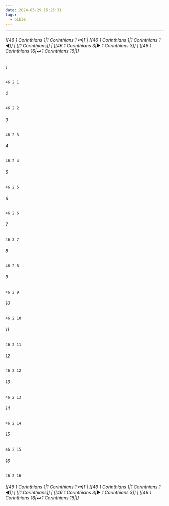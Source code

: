 ```yaml
---
date: 2024-05-29 15:25:31
tags:
  - bible
---
```

___

###### [[46 1 Corinthians 1|1 Corinthians 1 ⏮]] | [[46 1 Corinthians 1|1 Corinthians 1 ◀]] | [[1 Corinthians]] | [[46 1 Corinthians 3|▶ 1 Corinthians 3]] | [[46 1 Corinthians 16|⏭ 1 Corinthians 16|]]

###### 1
``` verse
46 2 1 
```
###### 2
``` verse
46 2 2 
```
###### 3
``` verse
46 2 3 
```
###### 4
``` verse
46 2 4 
```
###### 5
``` verse
46 2 5 
```
###### 6
``` verse
46 2 6 
```
###### 7
``` verse
46 2 7 
```
###### 8
``` verse
46 2 8 
```
###### 9
``` verse
46 2 9 
```
###### 10
``` verse
46 2 10 
```
###### 11
``` verse
46 2 11 
```
###### 12
``` verse
46 2 12 
```
###### 13
``` verse
46 2 13 
```
###### 14
``` verse
46 2 14 
```
###### 15
``` verse
46 2 15 
```
###### 16
``` verse
46 2 16 
```

###### [[46 1 Corinthians 1|1 Corinthians 1 ⏮]] | [[46 1 Corinthians 1|1 Corinthians 1 ◀]] | [[1 Corinthians]] | [[46 1 Corinthians 3|▶ 1 Corinthians 3]] | [[46 1 Corinthians 16|⏭ 1 Corinthians 16|]]

